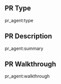 ## PR Type
pr_agent:type

## PR Description
pr_agent:summary

## PR Walkthrough
pr_agent:walkthrough

<!-- Need help? Type `/help how to ...` in the comments thread for Qodo Merge usage questions -->
